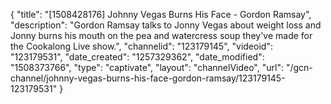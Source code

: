 {
    "title": "[1508428176] Johnny Vegas Burns His Face - Gordon Ramsay",
    "description": "Gordon Ramsay talks to Jonny Vegas about weight loss and Jonny burns his mouth on the pea and watercress soup they've made for the Cookalong Live show.",
    "channelid": "123179145",
    "videoid": "123179531",
    "date_created": "1257329362",
    "date_modified": "1508373766",
    "type": "captivate",
    "layout": "channelVideo",
    "url": "\/gcn-channel\/johnny-vegas-burns-his-face-gordon-ramsay\/123179145-123179531"
}